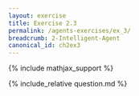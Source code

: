 ```yaml
---
layout: exercise
title: Exercise 2.3
permalink: /agents-exercises/ex_3/
breadcrumb: 2-Intelligent-Agent
canonical_id: ch2ex3
---
```


{% include mathjax_support %}
<div id="hiddden">{% include_relative question.md %}</div>